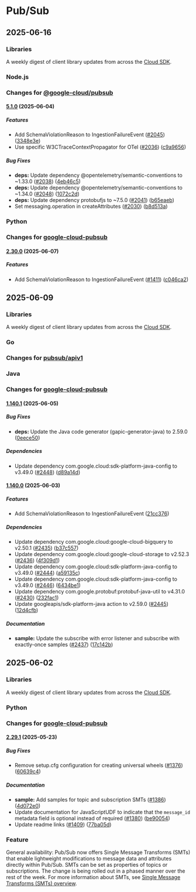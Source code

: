# Pub/Sub

## 2025-06-16

### Libraries

A weekly digest of client library updates from across the [Cloud SDK](https://cloud.google.com/sdk).

### Node.js

### Changes for [@google-cloud/pubsub](https://github.com/googleapis/nodejs-pubsub)

#### [5.1.0](https://github.com/googleapis/nodejs-pubsub/compare/v5.0.0...v5.1.0) (2025-06-04)

##### Features

* Add SchemaViolationReason to IngestionFailureEvent ([#2045](https://github.com/googleapis/nodejs-pubsub/issues/2045)) ([3348e3e](https://github.com/googleapis/nodejs-pubsub/commit/3348e3e6195405608e380e5291e6107bcba855cb))
* Use specific W3CTraceContextPropagator for OTel ([#2036](https://github.com/googleapis/nodejs-pubsub/issues/2036)) ([c9a9656](https://github.com/googleapis/nodejs-pubsub/commit/c9a9656b8ae4b6e26c0a90c6ea53f5387e1bb846))

##### Bug Fixes

* **deps:** Update dependency @opentelemetry/semantic-conventions to ~1.33.0 ([#2038](https://github.com/googleapis/nodejs-pubsub/issues/2038)) ([4eb46c5](https://github.com/googleapis/nodejs-pubsub/commit/4eb46c56a941cfb4616785269cc97d9eeca7f174))
* **deps:** Update dependency @opentelemetry/semantic-conventions to ~1.34.0 ([#2048](https://github.com/googleapis/nodejs-pubsub/issues/2048)) ([1072c2d](https://github.com/googleapis/nodejs-pubsub/commit/1072c2ddbe2445bac92328e58fbf76e45b464e50))
* **deps:** Update dependency protobufjs to ~7.5.0 ([#2041](https://github.com/googleapis/nodejs-pubsub/issues/2041)) ([b65eaeb](https://github.com/googleapis/nodejs-pubsub/commit/b65eaebdc54974a81f60f1901e2bd68c2bfd9b92))
* Set messaging.operation in createAttributes ([#2030](https://github.com/googleapis/nodejs-pubsub/issues/2030)) ([b8d513a](https://github.com/googleapis/nodejs-pubsub/commit/b8d513a3901ae6c160c3f797ed0a41fc0d697fac))

### Python

### Changes for [google-cloud-pubsub](https://github.com/googleapis/python-pubsub)

#### [2.30.0](https://github.com/googleapis/python-pubsub/compare/v2.29.1...v2.30.0) (2025-06-07)

##### Features

* Add SchemaViolationReason to IngestionFailureEvent ([#1411](https://github.com/googleapis/python-pubsub/issues/1411)) ([c046ca2](https://github.com/googleapis/python-pubsub/commit/c046ca22e9bddff6b50f7670bf6b9b9470bf78e8))

## 2025-06-09

### Libraries

A weekly digest of client library updates from across the [Cloud SDK](https://cloud.google.com/sdk).

### Go

### Changes for [pubsub/apiv1](https://github.com/googleapis/google-cloud-go/tree/main/pubsub/apiv1)

### Java

### Changes for [google-cloud-pubsub](https://github.com/googleapis/java-pubsub)

#### [1.140.1](https://github.com/googleapis/java-pubsub/compare/v1.140.0...v1.140.1) (2025-06-05)

##### Bug Fixes

* **deps:** Update the Java code generator (gapic-generator-java) to 2.59.0 ([0eece50](https://github.com/googleapis/java-pubsub/commit/0eece5012fbaf887a5c062beba433dbb30edbf43))

##### Dependencies

* Update dependency com.google.cloud:sdk-platform-java-config to v3.49.0 ([#2448](https://github.com/googleapis/java-pubsub/issues/2448)) ([d89a14d](https://github.com/googleapis/java-pubsub/commit/d89a14d6569fc914d877cc24d66c42684a812eba))

#### [1.140.0](https://github.com/googleapis/java-pubsub/compare/v1.139.4...v1.140.0) (2025-06-03)

##### Features

* Add SchemaViolationReason to IngestionFailureEvent ([21cc376](https://github.com/googleapis/java-pubsub/commit/21cc3764aaa6fc05eb4a5078a72dae30694fba91))

##### Dependencies

* Update dependency com.google.cloud:google-cloud-bigquery to v2.50.1 ([#2435](https://github.com/googleapis/java-pubsub/issues/2435)) ([b37c557](https://github.com/googleapis/java-pubsub/commit/b37c5573e1d0d7eada4ce4ec6a052521ea11cff1))
* Update dependency com.google.cloud:google-cloud-storage to v2.52.3 ([#2436](https://github.com/googleapis/java-pubsub/issues/2436)) ([4f309d1](https://github.com/googleapis/java-pubsub/commit/4f309d151d4bd584a33a0bb8882d0614a1b9d533))
* Update dependency com.google.cloud:sdk-platform-java-config to v3.49.0 ([#2444](https://github.com/googleapis/java-pubsub/issues/2444)) ([a59135c](https://github.com/googleapis/java-pubsub/commit/a59135c6859d0aa5c247a6a1f60872c959123cc7))
* Update dependency com.google.cloud:sdk-platform-java-config to v3.49.0 ([#2446](https://github.com/googleapis/java-pubsub/issues/2446)) ([6434be1](https://github.com/googleapis/java-pubsub/commit/6434be16560fdc8797b7c930b06df38c0972c96c))
* Update dependency com.google.protobuf:protobuf-java-util to v4.31.0 ([#2430](https://github.com/googleapis/java-pubsub/issues/2430)) ([232fac1](https://github.com/googleapis/java-pubsub/commit/232fac1c47e0d3680dcc8d56b69d65ed0d379dde))
* Update googleapis/sdk-platform-java action to v2.59.0 ([#2445](https://github.com/googleapis/java-pubsub/issues/2445)) ([12d4cfb](https://github.com/googleapis/java-pubsub/commit/12d4cfb7d67dbb163b3a545ea2ebae450e88283d))

##### Documentation

* **sample:** Update the subscribe with error listener and subscribe with exactly-once samples ([#2437](https://github.com/googleapis/java-pubsub/issues/2437)) ([17c142b](https://github.com/googleapis/java-pubsub/commit/17c142b20efb79f9c71fc6306cb3ee4e15c5e06f))

## 2025-06-02

### Libraries

A weekly digest of client library updates from across the [Cloud SDK](https://cloud.google.com/sdk).

### Python

### Changes for [google-cloud-pubsub](https://github.com/googleapis/python-pubsub)

#### [2.29.1](https://github.com/googleapis/python-pubsub/compare/v2.29.0...v2.29.1) (2025-05-23)

##### Bug Fixes

* Remove setup.cfg configuration for creating universal wheels ([#1376](https://github.com/googleapis/python-pubsub/issues/1376)) ([60639c4](https://github.com/googleapis/python-pubsub/commit/60639c4928105ae8a72c8e37b1f48f75cc2ffcc3))

##### Documentation

* **sample:** Add samples for topic and subscription SMTs ([#1386](https://github.com/googleapis/python-pubsub/issues/1386)) ([4d072e0](https://github.com/googleapis/python-pubsub/commit/4d072e088b59f692dc3d59c3197a2993c125917e))
* Update documentation for JavaScriptUDF to indicate that the `message_id` metadata field is optional instead of required ([#1380](https://github.com/googleapis/python-pubsub/issues/1380)) ([be90054](https://github.com/googleapis/python-pubsub/commit/be9005412fea06bea917c8b6861546b7e6c62a1e))
* Update readme links ([#1409](https://github.com/googleapis/python-pubsub/issues/1409)) ([77ba05d](https://github.com/googleapis/python-pubsub/commit/77ba05d4ba5b84a25c1a07c5397bbc184fa6041d))

### Feature

General availability: Pub/Sub now offers Single Message Transforms (SMTs) that enable lightweight modifications to message data and attributes directly within Pub/Sub. SMTs can be set as properties of topics or subscriptions. The change is being rolled out in a phased manner over the rest of the week. For more information about SMTs, see [Single Message Transforms (SMTs) overview](https://cloud.google.com/pubsub/docs/smts/smts-overview).

